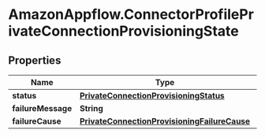 # AmazonAppflow.ConnectorProfilePrivateConnectionProvisioningState

## Properties

Name | Type | Description | Notes
------------ | ------------- | ------------- | -------------
**status** | [**PrivateConnectionProvisioningStatus**](PrivateConnectionProvisioningStatus.md) |  | [optional] 
**failureMessage** | **String** |  | [optional] 
**failureCause** | [**PrivateConnectionProvisioningFailureCause**](PrivateConnectionProvisioningFailureCause.md) |  | [optional] 


